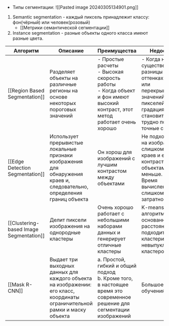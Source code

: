 - Типы сегментации: 
  ![[Pasted image 20240305134901.png]]
1. Semantic segmentation - каждый  пиксель принадлежит классу: фон(чёрный) или человек(розовый)
	- [[Метрики семантической сегментации]]
1. Instance segmentation - разные объекты одного класса имеют разные цвета.


| Алгоритм                                | Описание                                                                                                                   | Преимущества                                                                                                                    | Недостатки                                                                                                                                                    |
| --------------------------------------- | -------------------------------------------------------------------------------------------------------------------------- | ------------------------------------------------------------------------------------------------------------------------------- | ------------------------------------------------------------------------------------------------------------------------------------------------------------- |
| [[Region Based Segmentation]]           | Разделяет объекты на различные регионы на основе некоторых пороговых значений                                              | - Простые расчеты<br>- Высокая скорость работы<br>- Когда объект и фон имеют высокий контраст, этот метод работает очень хорошо | - Когда нет существенной разницы в оттенках серого или перекрывающихся значений пикселей в градациях серого, становится очень трудно получить точные сегменты |
| [[Edge Detection Segmentation]]         | Использует прерывистые локальные признаки изображения для обнаружения краев и, следовательно, определения границ объекта   | Он хорош для изображений с лучшим контрастом между объектами                                                                    | Не подходит, если на изображении слишком много краев и если контраст между объектами меньше.<br>Время вычислений слишком велико и затратно.                   |
| [[Clustering-based Image Segmentation]] | Делит пиксели изображения на однородные кластеры                                                                           | Очень хорошо работает с небольшими наборами данных и генерирует отличные кластеры                                               | K-means — это алгоритм, основанный на расстоянии. Он не подходит для кластеризации невыпуклых кластеров                                                       |
| [[Mask R-CNN]]                          | Выдает три выходных данных для каждого объекта на изображении: его класс, координаты ограничительной рамки и маску объекта | a. Простой, гибкий и общий подход<br>b. Кроме того, в настоящее время это современное решение для сегментации изображений       | Большое время обучения                                                                                                                                        |


